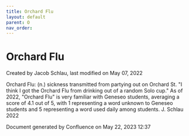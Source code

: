 ```yaml
---
title: Orchard Flu
layout: default
parent: O
nav_order:
---
```


# Orchard Flu

Created by  Jacob Schlau, last modified on May 07, 2022

Orchard Flu: (n.) sickness transmitted from partying out on Orchard St. &quot;I think I got the Orchard Flu from drinking out of a random Solo cup.&quot; As of 2022, &quot;Orchard Flu&quot; is very familiar with Geneseo students, averaging a score of 4.1 out of 5, with 1 representing a word unknown to Geneseo students and 5 representing a word used daily among students. J. Schlau 2022

Document generated by Confluence on May 22, 2023 12:37


